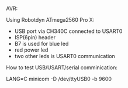AVR:

Using Robotdyn ATmega2560 Pro X:
  
  * USB port via CH340C connected to USART0
  * ISP(6pin) header 
  * B7 is used for blue led
  * red power led
  * two other leds is USART0 communication
  
How to test USB/USART/serial comminication:

  LANG=C minicom -D /dev/ttyUSB0 -b 9600

